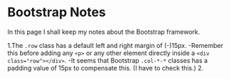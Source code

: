 # Bootstrap Notes
In this page I shall keep my notes about the Bootstrap framework.

1.The `.row` class has a default left and right margin of (-)15px.
  -Remember this before adding any `<p>` or any other element directly inside a `<div class="row"></div>`.
  -It seems that Bootstrap `.col-*-*` classes has a padding value of 15px to compensate this. (I have to check this.)
2.